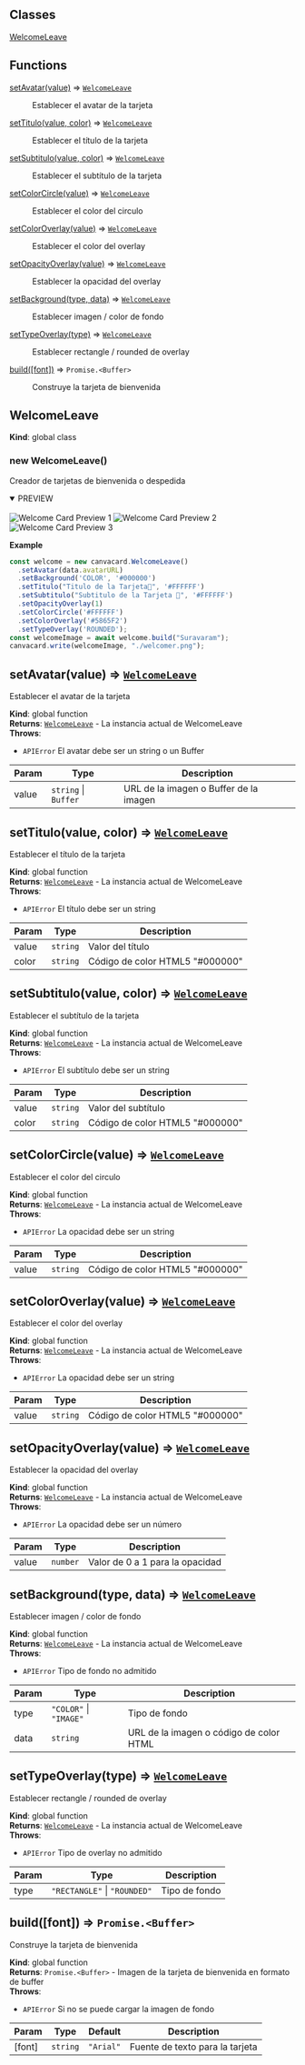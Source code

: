 ## Classes

<dl>
<dt><a href="#WelcomeLeave">WelcomeLeave</a></dt>
<dd></dd>
</dl>

## Functions

<dl>
<dt><a href="#setAvatar">setAvatar(value)</a> ⇒ <code><a href="#WelcomeLeave">WelcomeLeave</a></code></dt>
<dd><p>Establecer el avatar de la tarjeta</p>
</dd>
<dt><a href="#setTitulo">setTitulo(value, color)</a> ⇒ <code><a href="#WelcomeLeave">WelcomeLeave</a></code></dt>
<dd><p>Establecer el título de la tarjeta</p>
</dd>
<dt><a href="#setSubtitulo">setSubtitulo(value, color)</a> ⇒ <code><a href="#WelcomeLeave">WelcomeLeave</a></code></dt>
<dd><p>Establecer el subtítulo de la tarjeta</p>
</dd>
<dt><a href="#setColorCircle">setColorCircle(value)</a> ⇒ <code><a href="#WelcomeLeave">WelcomeLeave</a></code></dt>
<dd><p>Establecer el color del circulo</p>
</dd>
<dt><a href="#setColorOverlay">setColorOverlay(value)</a> ⇒ <code><a href="#WelcomeLeave">WelcomeLeave</a></code></dt>
<dd><p>Establecer el color del overlay</p>
</dd>
<dt><a href="#setOpacityOverlay">setOpacityOverlay(value)</a> ⇒ <code><a href="#WelcomeLeave">WelcomeLeave</a></code></dt>
<dd><p>Establecer la opacidad del overlay</p>
</dd>
<dt><a href="#setBackground">setBackground(type, data)</a> ⇒ <code><a href="#WelcomeLeave">WelcomeLeave</a></code></dt>
<dd><p>Establecer imagen / color de fondo</p>
</dd>
<dt><a href="#setTypeOverlay">setTypeOverlay(type)</a> ⇒ <code><a href="#WelcomeLeave">WelcomeLeave</a></code></dt>
<dd><p>Establecer rectangle / rounded de overlay</p>
</dd>
<dt><a href="#build">build([font])</a> ⇒ <code>Promise.&lt;Buffer&gt;</code></dt>
<dd><p>Construye la tarjeta de bienvenida</p>
</dd>
</dl>

<a name="WelcomeLeave"></a>

## WelcomeLeave
**Kind**: global class  
<a name="new_WelcomeLeave_new"></a>

### new WelcomeLeave()
Creador de tarjetas de bienvenida o despedida<details open> <summary>PREVIEW</summary><br>  <a>    <img src="https://raw.githubusercontent.com/SrGobi/canvacard/refs/heads/test/welcome_1.png" alt="Welcome Card Preview 1">  </a>  <a>    <img src="https://raw.githubusercontent.com/SrGobi/canvacard/refs/heads/test/welcome_2.png" alt="Welcome Card Preview 2">  </a>  <a>    <img src="https://raw.githubusercontent.com/SrGobi/canvacard/refs/heads/test/welcome_3.png" alt="Welcome Card Preview 3">  </a></details>

**Example**  
```js
const welcome = new canvacard.WelcomeLeave()
  .setAvatar(data.avatarURL)
  .setBackground('COLOR', '#000000')
  .setTitulo("Titulo de la Tarjeta👋", '#FFFFFF')
  .setSubtitulo("Subtitulo de la Tarjeta 👋", '#FFFFFF')
  .setOpacityOverlay(1)
  .setColorCircle('#FFFFFF')
  .setColorOverlay('#5865F2')
  .setTypeOverlay('ROUNDED');
const welcomeImage = await welcome.build("Suravaram");
canvacard.write(welcomeImage, "./welcomer.png");```
<a name="setAvatar"></a>

## setAvatar(value) ⇒ [<code>WelcomeLeave</code>](#WelcomeLeave)
Establecer el avatar de la tarjeta

**Kind**: global function  
**Returns**: [<code>WelcomeLeave</code>](#WelcomeLeave) - La instancia actual de WelcomeLeave  
**Throws**:

- <code>APIError</code> El avatar debe ser un string o un Buffer


| Param | Type | Description |
| --- | --- | --- |
| value | <code>string</code> \| <code>Buffer</code> | URL de la imagen o Buffer de la imagen |

<a name="setTitulo"></a>

## setTitulo(value, color) ⇒ [<code>WelcomeLeave</code>](#WelcomeLeave)
Establecer el título de la tarjeta

**Kind**: global function  
**Returns**: [<code>WelcomeLeave</code>](#WelcomeLeave) - La instancia actual de WelcomeLeave  
**Throws**:

- <code>APIError</code> El título debe ser un string


| Param | Type | Description |
| --- | --- | --- |
| value | <code>string</code> | Valor del título |
| color | <code>string</code> | Código de color HTML5 "#000000" |

<a name="setSubtitulo"></a>

## setSubtitulo(value, color) ⇒ [<code>WelcomeLeave</code>](#WelcomeLeave)
Establecer el subtítulo de la tarjeta

**Kind**: global function  
**Returns**: [<code>WelcomeLeave</code>](#WelcomeLeave) - La instancia actual de WelcomeLeave  
**Throws**:

- <code>APIError</code> El subtítulo debe ser un string


| Param | Type | Description |
| --- | --- | --- |
| value | <code>string</code> | Valor del subtítulo |
| color | <code>string</code> | Código de color HTML5 "#000000" |

<a name="setColorCircle"></a>

## setColorCircle(value) ⇒ [<code>WelcomeLeave</code>](#WelcomeLeave)
Establecer el color del circulo

**Kind**: global function  
**Returns**: [<code>WelcomeLeave</code>](#WelcomeLeave) - La instancia actual de WelcomeLeave  
**Throws**:

- <code>APIError</code> La opacidad debe ser un string


| Param | Type | Description |
| --- | --- | --- |
| value | <code>string</code> | Código de color HTML5 "#000000" |

<a name="setColorOverlay"></a>

## setColorOverlay(value) ⇒ [<code>WelcomeLeave</code>](#WelcomeLeave)
Establecer el color del overlay

**Kind**: global function  
**Returns**: [<code>WelcomeLeave</code>](#WelcomeLeave) - La instancia actual de WelcomeLeave  
**Throws**:

- <code>APIError</code> La opacidad debe ser un string


| Param | Type | Description |
| --- | --- | --- |
| value | <code>string</code> | Código de color HTML5 "#000000" |

<a name="setOpacityOverlay"></a>

## setOpacityOverlay(value) ⇒ [<code>WelcomeLeave</code>](#WelcomeLeave)
Establecer la opacidad del overlay

**Kind**: global function  
**Returns**: [<code>WelcomeLeave</code>](#WelcomeLeave) - La instancia actual de WelcomeLeave  
**Throws**:

- <code>APIError</code> La opacidad debe ser un número


| Param | Type | Description |
| --- | --- | --- |
| value | <code>number</code> | Valor de 0 a 1 para la opacidad |

<a name="setBackground"></a>

## setBackground(type, data) ⇒ [<code>WelcomeLeave</code>](#WelcomeLeave)
Establecer imagen / color de fondo

**Kind**: global function  
**Returns**: [<code>WelcomeLeave</code>](#WelcomeLeave) - La instancia actual de WelcomeLeave  
**Throws**:

- <code>APIError</code> Tipo de fondo no admitido


| Param | Type | Description |
| --- | --- | --- |
| type | <code>&quot;COLOR&quot;</code> \| <code>&quot;IMAGE&quot;</code> | Tipo de fondo |
| data | <code>string</code> | URL de la imagen o código de color HTML |

<a name="setTypeOverlay"></a>

## setTypeOverlay(type) ⇒ [<code>WelcomeLeave</code>](#WelcomeLeave)
Establecer rectangle / rounded de overlay

**Kind**: global function  
**Returns**: [<code>WelcomeLeave</code>](#WelcomeLeave) - La instancia actual de WelcomeLeave  
**Throws**:

- <code>APIError</code> Tipo de overlay no admitido


| Param | Type | Description |
| --- | --- | --- |
| type | <code>&quot;RECTANGLE&quot;</code> \| <code>&quot;ROUNDED&quot;</code> | Tipo de fondo |

<a name="build"></a>

## build([font]) ⇒ <code>Promise.&lt;Buffer&gt;</code>
Construye la tarjeta de bienvenida

**Kind**: global function  
**Returns**: <code>Promise.&lt;Buffer&gt;</code> - Imagen de la tarjeta de bienvenida en formato de buffer  
**Throws**:

- <code>APIError</code> Si no se puede cargar la imagen de fondo


| Param | Type | Default | Description |
| --- | --- | --- | --- |
| [font] | <code>string</code> | <code>&quot;Arial&quot;</code> | Fuente de texto para la tarjeta |

